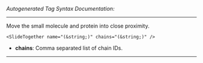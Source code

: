 _Autogenerated Tag Syntax Documentation:_

---
Move the small molecule and protein into close proximity.

```
<SlideTogether name="(&string;)" chains="(&string;)" />
```

-   **chains**: Comma separated list of chain IDs.

---
